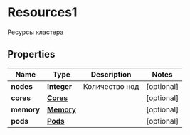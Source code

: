 

# Resources1

Ресурсы кластера

## Properties

| Name | Type | Description | Notes |
|------------ | ------------- | ------------- | -------------|
|**nodes** | **Integer** | Количество нод |  [optional] |
|**cores** | [**Cores**](Cores.md) |  |  [optional] |
|**memory** | [**Memory**](Memory.md) |  |  [optional] |
|**pods** | [**Pods**](Pods.md) |  |  [optional] |



